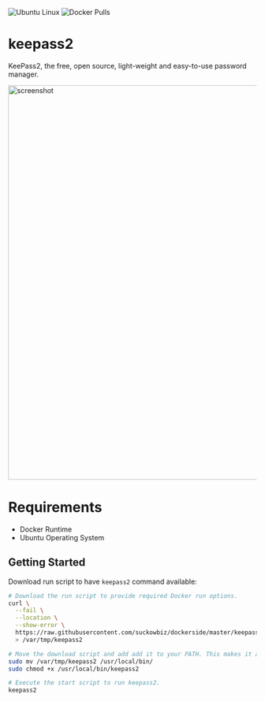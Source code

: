 ![Ubuntu Linux](https://img.shields.io/badge/tested-ubuntu-green.svg) ![Docker Pulls](https://img.shields.io/docker/pulls/suckowbiz/keepass2.svg)

# keepass2

KeePass2, the free, open source, light-weight and easy-to-use password manager.

<img src="https://www.dominik-reichl.de/images/preview_keepass.jpg" alt="screenshot" width="800" />

# Requirements

- Docker Runtime
- Ubuntu Operating System

## Getting Started

Download run script to have `keepass2` command available:

```bash
# Download the run script to provide required Docker run options.
curl \
  --fail \
  --location \
  --show-error \
  https://raw.githubusercontent.com/suckowbiz/dockerside/master/keepass2/keepass2 \
  > /var/tmp/keepass2

# Move the download script and add add it to your PATH. This makes it available from command line.
sudo mv /var/tmp/keepass2 /usr/local/bin/
sudo chmod +x /usr/local/bin/keepass2

# Execute the start script to run keepass2.
keepass2
```